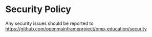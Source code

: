 # Security Policy

Any security issues should be reported to https://github.com/openmainframeproject/omp-education/security
